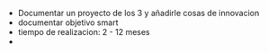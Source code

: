 - Documentar un proyecto de los 3 y añadirle cosas de innovacion
- documentar objetivo smart
- tiempo de realizacion: 2 - 12 meses
- 